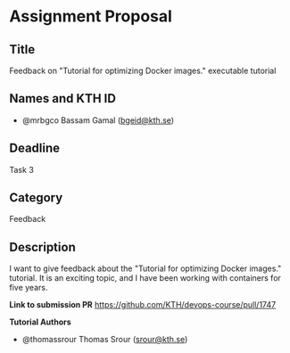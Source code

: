 # Assignment Proposal

## Title

Feedback on "Tutorial for optimizing Docker images." executable tutorial

## Names and KTH ID

- @mrbgco Bassam Gamal (bgeid@kth.se)

## Deadline

Task 3

## Category

Feedback

## Description

I want to give feedback about the "Tutorial for optimizing Docker images." tutorial. It is an exciting topic, and I have been working with containers for five years.

**Link to submission PR**
https://github.com/KTH/devops-course/pull/1747

**Tutorial Authors**
- @thomassrour Thomas Srour (srour@kth.se)